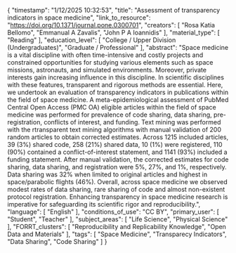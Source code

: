 {
    "timestamp": "1/12/2025 10:32:53",
    "title": "Assessment of transparency indicators in space medicine",
    "link_to_resource": "https://doi.org/10.1371/journal.pone.0300701",
    "creators": [
        "Rosa Katia Bellomo",
        "Emmanual A Zavalis",
        "John P A Ioannidis"
    ],
    "material_type": [
        "Reading"
    ],
    "education_level": [
        "College / Upper Division (Undergraduates)",
        "Graduate / Professional"
    ],
    "abstract": "Space medicine is a vital discipline with often time-intensive and costly projects and constrained opportunities for studying various elements such as space missions, astronauts, and simulated environments. Moreover, private interests gain increasing influence in this discipline. In scientific disciplines with these features, transparent and rigorous methods are essential. Here, we undertook an evaluation of transparency indicators in publications within the field of space medicine. A meta-epidemiological assessment of PubMed Central Open Access (PMC OA) eligible articles within the field of space medicine was performed for prevalence of code sharing, data sharing, pre-registration, conflicts of interest, and funding. Text mining was performed with the rtransparent text mining algorithms with manual validation of 200 random articles to obtain corrected estimates. Across 1215 included articles, 39 (3%) shared code, 258 (21%) shared data, 10 (1%) were registered, 110 (90%) contained a conflict-of-interest statement, and 1141 (93%) included a funding statement. After manual validation, the corrected estimates for code sharing, data sharing, and registration were 5%, 27%, and 1%, respectively. Data sharing was 32% when limited to original articles and highest in space/parabolic flights (46%). Overall, across space medicine we observed modest rates of data sharing, rare sharing of code and almost non-existent protocol registration. Enhancing transparency in space medicine research is imperative for safeguarding its scientific rigor and reproducibility.",
    "language": [
        "English"
    ],
    "conditions_of_use": "CC BY",
    "primary_user": [
        "Student",
        "Teacher"
    ],
    "subject_areas": [
        "Life Science",
        "Physical Science"
    ],
    "FORRT_clusters": [
        "Reproducibility and Replicability Knowledge",
        "Open Data and Materials"
    ],
    "tags": [
        "Space Medicine",
        "Transparecy Indicators",
        "Data Sharing",
        "Code Sharing"
    ]
}